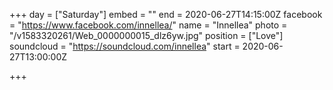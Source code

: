 +++
day = ["Saturday"]
embed = ""
end = 2020-06-27T14:15:00Z
facebook = "https://www.facebook.com/innellea/"
name = "Innellea"
photo = "/v1583320261/Web_0000000015_dlz6yw.jpg"
position = ["Love"]
soundcloud = "https://soundcloud.com/innellea"
start = 2020-06-27T13:00:00Z

+++
